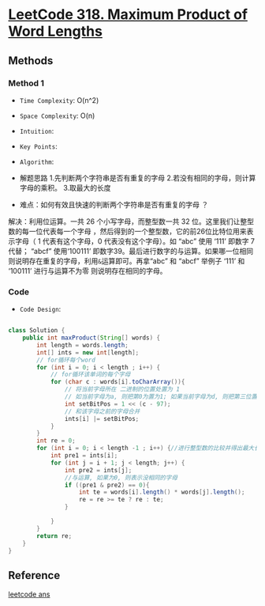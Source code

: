 # [LeetCode 318. Maximum Product of Word Lengths](https://leetcode-cn.com/problems/maximum-product-of-word-lengths/)

## Methods

### Method 1

* `Time Complexity`: O(n^2)
* `Space Complexity`: O(n)
* `Intuition`:
* `Key Points`:
* `Algorithm`:

* 解题思路
1.先判断两个字符串是否有重复的字母
2.若没有相同的字母，则计算字母的乘积。
3.取最大的长度
* 难点：如何有效且快速的判断两个字符串是否有重复的字母 ？

解决：利用位运算。一共 26 个小写字母，而整型数一共 32 位。这里我们让整型数的每一位代表每一个字母 ，然后得到的一个整型数，它的前26位比特位用来表示字母（ 1 代表有这个字母，0 代表没有这个字母）。如 “abc” 使用 ‘111’ 即数字 7代替； “abcf” 使用‘100111’ 即数字39。最后进行数字的与运算。如果哪一位相同则说明存在重复的字母，利用`&`运算即可。再拿“abc” 和 “abcf” 举例子 ‘111’ 和 ‘100111’ 进行与运算不为零 则说明存在相同的字母。

### Code

* `Code Design`:

```java

class Solution {
    public int maxProduct(String[] words) {
        int length = words.length;
        int[] ints = new int[length];
        // for循环每个word
        for (int i = 0; i < length ; i++) {
            // for循环该单词的每个字母
            for (char c : words[i].toCharArray()){
                // 将当前字母所在 二进制的位置处置为 1
                // 如当前字母为a, 则把第0为置为1; 如果当前字母为d, 则把第三位置为1
                int setBitPos = 1 << (c - 97);
                // 和该字母之前的字母合并
                ints[i] |= setBitPos;
            }
        }
        int re = 0;
        for (int i = 0; i < length -1 ; i++) {//进行整型数的比较并得出最大长度
            int pre1 = ints[i];
            for (int j = i + 1; j < length; j++) {
                int pre2 = ints[j];
                //与运算, 如果为0, 则表示没相同的字母
                if ((pre1 & pre2) == 0){
                    int te = words[i].length() * words[j].length();
                    re = re >= te ? re : te;
                }

            }
        }
        return re;
    }
}
```

## Reference

[leetcode ans](https://leetcode-cn.com/problems/maximum-product-of-word-lengths/solution/qiao-miao-di-shi-yong-zheng-xing-shu-de-vec14/)